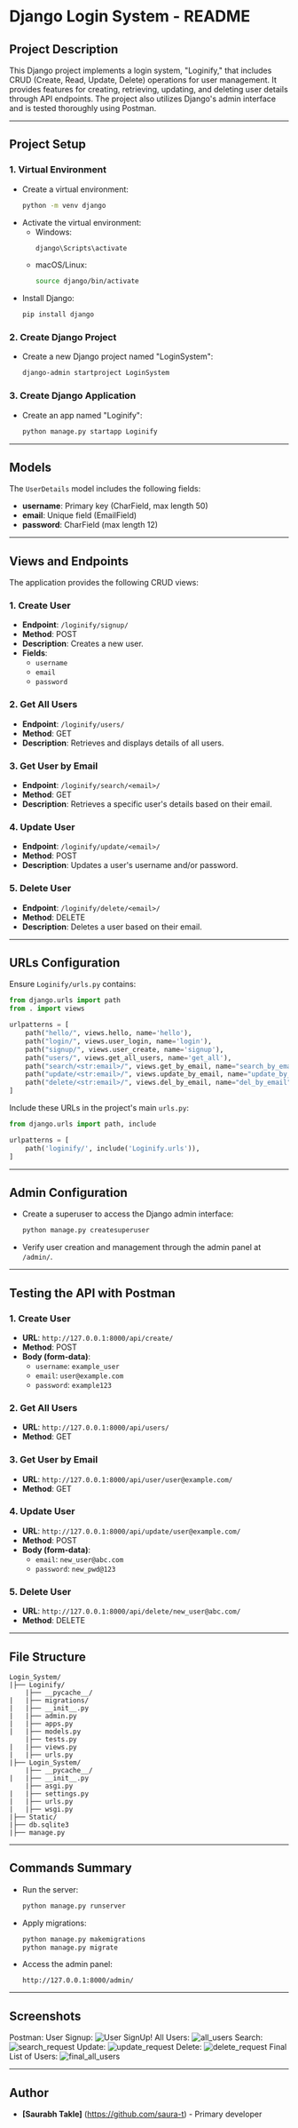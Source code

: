 # Django Login System - README

## **Project Description**

This Django project implements a login system, "Loginify," that includes CRUD (Create, Read, Update, Delete) operations for user management. It provides features for creating, retrieving, updating, and deleting user details through API endpoints. The project also utilizes Django's admin interface and is tested thoroughly using Postman.

---

## **Project Setup**

### **1. Virtual Environment**

- Create a virtual environment:
  ```bash
  python -m venv django
  ```
- Activate the virtual environment:
  - Windows:
    ```bash
    django\Scripts\activate
    ```
  - macOS/Linux:
    ```bash
    source django/bin/activate
    ```
- Install Django:
  ```bash
  pip install django
  ```

### **2. Create Django Project**

- Create a new Django project named "LoginSystem":
  ```bash
  django-admin startproject LoginSystem
  ```

### **3. Create Django Application**

- Create an app named "Loginify":
  ```bash
  python manage.py startapp Loginify
  ```

---

## **Models**

The `UserDetails` model includes the following fields:

- **username**: Primary key (CharField, max length 50)
- **email**: Unique field (EmailField)
- **password**: CharField (max length 12)

---

## **Views and Endpoints**

The application provides the following CRUD views:

### **1. Create User**

- **Endpoint**: `/loginify/signup/`
- **Method**: POST
- **Description**: Creates a new user.
- **Fields**:
  - `username`
  - `email`
  - `password`

### **2. Get All Users**

- **Endpoint**: `/loginify/users/`
- **Method**: GET
- **Description**: Retrieves and displays details of all users.

### **3. Get User by Email**

- **Endpoint**: `/loginify/search/<email>/`
- **Method**: GET
- **Description**: Retrieves a specific user's details based on their email.

### **4. Update User**

- **Endpoint**: `/loginify/update/<email>/`
- **Method**: POST
- **Description**: Updates a user's username and/or password.

### **5. Delete User**

- **Endpoint**: `/loginify/delete/<email>/`
- **Method**: DELETE
- **Description**: Deletes a user based on their email.

---

## **URLs Configuration**

Ensure `Loginify/urls.py` contains:

```python
from django.urls import path
from . import views

urlpatterns = [
    path("hello/", views.hello, name='hello'),
    path("login/", views.user_login, name='login'),
    path("signup/", views.user_create, name='signup'),
    path("users/", views.get_all_users, name='get_all'),
    path("search/<str:email>/", views.get_by_email, name="search_by_email"),
    path("update/<str:email>/", views.update_by_email, name="update_by_email"),
    path("delete/<str:email>/", views.del_by_email, name="del_by_email"),
]
```

Include these URLs in the project's main `urls.py`:

```python
from django.urls import path, include

urlpatterns = [
    path('loginify/', include('Loginify.urls')),
]
```

---

## **Admin Configuration**

- Create a superuser to access the Django admin interface:
  ```bash
  python manage.py createsuperuser
  ```
- Verify user creation and management through the admin panel at `/admin/`.

---

## **Testing the API with Postman**

### **1. Create User**

- **URL**: `http://127.0.0.1:8000/api/create/`
- **Method**: POST
- **Body (form-data)**:
  - `username`: `example_user`
  - `email`: `user@example.com`
  - `password`: `example123`

### **2. Get All Users**

- **URL**: `http://127.0.0.1:8000/api/users/`
- **Method**: GET

### **3. Get User by Email**

- **URL**: `http://127.0.0.1:8000/api/user/user@example.com/`
- **Method**: GET

### **4. Update User**

- **URL**: `http://127.0.0.1:8000/api/update/user@example.com/`
- **Method**: POST
- **Body (form-data)**:
  - `email`: `new_user@abc.com`
  - `password`: `new_pwd@123`

### **5. Delete User**

- **URL**: `http://127.0.0.1:8000/api/delete/new_user@abc.com/`
- **Method**: DELETE

---

## **File Structure**

```
Login_System/
|├── Loginify/
    |├── __pycache__/
|   |├── migrations/
|   |├── __init__.py
|   |├── admin.py
|   |├── apps.py
|   |├── models.py
    |├── tests.py
|   |├── views.py
|   |├── urls.py
|├── Login_System/
    |├── __pycache__/
|   |├── __init__.py
    |├── asgi.py
|   |├── settings.py
|   |├── urls.py
|   |├── wsgi.py
|├── Static/
|├── db.sqlite3
|├── manage.py
```

---

## **Commands Summary**

- Run the server:
  ```bash
  python manage.py runserver
  ```
- Apply migrations:
  ```bash
  python manage.py makemigrations
  python manage.py migrate
  ```
- Access the admin panel:
  ```
  http://127.0.0.1:8000/admin/
  ```

---

## **Screenshots**

Postman:
User Signup:
![User SignUp!](files/signup.png)
All Users:
![all_users](files/all_users.png)
Search:
![search_request](files/search_by_email.png)
Update:
![update_request](files/update_by_email.png)
Delete:
![delete_request](files/del_by_email.png)
Final List of Users:
![final_all_users](files/final_users.png)

---

## **Author**

- **[Saurabh Takle]** (https://github.com/saura-t) - Primary developer
